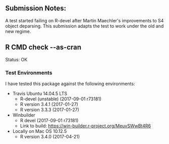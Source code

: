 ## Submission Notes:

A test started failing on R-devel after
Martin Maechler's improvements to S4
object deparsing.  This submission adapts
the test to work under the old and
new regime.

## R CMD check --as-cran

Status: OK

### Test Environments

I have tested this package against the following
environments:

* Travis Ubuntu 14.04.5 LTS
    * R-devel (unstable) (2017-09-01 r73181)
    * R version 3.4.1 (2017-01-27)
    * R version 3.3.3 (2017-01-27)
* Winbuilder
    * R devel (2017-09-01 r73181)
    * Link to build: https://win-builder.r-project.org/MeuvSWwBt4R6
* Locally on Mac OS 10.12.5
    * R version 3.4.0 (2017-04-21)


